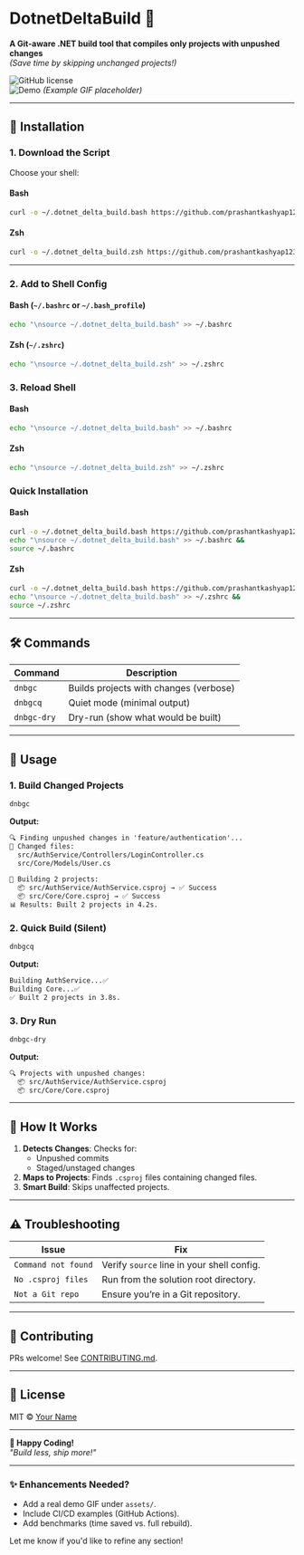 # DotnetDeltaBuild 🚀  
**A Git-aware .NET build tool that compiles only projects with unpushed changes**  
*(Save time by skipping unchanged projects!)*  

![GitHub license](https://img.shields.io/badge/platform-bash%20%7C%20zsh-blue)  
![Demo](https://github.com/prashantkashyap12345/DotnetDeltaBuild/raw/main/assets/demo.gif) *(Example GIF placeholder)*  

---

## 🔧 Installation  

### **1. Download the Script**  
Choose your shell:  

#### **Bash**  
```bash
curl -o ~/.dotnet_delta_build.bash https://github.com/prashantkashyap12345/DotnetDeltaBuild/blob/main/dotnet_delta_build.bash
```

#### **Zsh**  
```bash
curl -o ~/.dotnet_delta_build.zsh https://github.com/prashantkashyap12345/DotnetDeltaBuild/blob/main/dotnet_delta_build.zsh
```

---

### **2. Add to Shell Config**  
#### **Bash** (`~/.bashrc` or `~/.bash_profile`)  
```bash
echo "\nsource ~/.dotnet_delta_build.bash" >> ~/.bashrc
```
<!--```bash
source ~/.dotnet_delta_build.bash
```-->

#### **Zsh** (`~/.zshrc`)  
```bash
echo "\nsource ~/.dotnet_delta_build.zsh" >> ~/.zshrc
```
<!--```bash
source ~/.dotnet_delta_build.zsh
``` -->

### **3. Reload Shell** 
#### **Bash**
```bash
echo "\nsource ~/.dotnet_delta_build.bash" >> ~/.bashrc
```
#### **Zsh**
```bash
echo "\nsource ~/.dotnet_delta_build.zsh" >> ~/.zshrc
``` 
<!--```bash
source ~/.bashrc  # Bash
source ~/.zshrc   # Zsh
```-->

### Quick Installation

#### **Bash**
```bash
curl -o ~/.dotnet_delta_build.bash https://github.com/prashantkashyap12345/DotnetDeltaBuild/blob/main/dotnet_delta_build.bash &&
echo "\nsource ~/.dotnet_delta_build.bash" >> ~/.bashrc &&
source ~/.bashrc
```

#### **Zsh**
```bash
curl -o ~/.dotnet_delta_build.bash https://github.com/prashantkashyap12345/DotnetDeltaBuild/blob/main/dotnet_delta_build.zsh &&
echo "\nsource ~/.dotnet_delta_build.bash" >> ~/.zshrc &&
source ~/.zshrc
```


---

## 🛠️ Commands  
| Command          | Description                              |
|------------------|------------------------------------------|
| `dnbgc`          | Builds projects with changes (verbose)   |
| `dnbgcq`         | Quiet mode (minimal output)              |
| `dnbgc-dry`      | Dry-run (show what would be built)       |

---

## 🚀 Usage  
### **1. Build Changed Projects**  
```bash
dnbgc
```
**Output:**  
```diff
🔍 Finding unpushed changes in 'feature/authentication'...
📝 Changed files:
  src/AuthService/Controllers/LoginController.cs
  src/Core/Models/User.cs

🔨 Building 2 projects:
  📦 src/AuthService/AuthService.csproj → ✅ Success
  📦 src/Core/Core.csproj → ✅ Success
📊 Results: Built 2 projects in 4.2s.
```

### **2. Quick Build (Silent)**  
```bash
dnbgcq
```
**Output:**  
```bash
Building AuthService...✅
Building Core...✅
✅ Built 2 projects in 3.8s.
```

### **3. Dry Run**  
```bash
dnbgc-dry
```
**Output:**  
```bash
🔍 Projects with unpushed changes:
  📦 src/AuthService/AuthService.csproj
  📦 src/Core/Core.csproj
```

---

## 📜 How It Works  
1. **Detects Changes**: Checks for:  
   - Unpushed commits  
   - Staged/unstaged changes  
2. **Maps to Projects**: Finds `.csproj` files containing changed files.  
3. **Smart Build**: Skips unaffected projects.  

---

## ⚠️ Troubleshooting  
| Issue                  | Fix                                      |
|------------------------|------------------------------------------|
| `Command not found`    | Verify `source` line in your shell config. |
| `No .csproj files`     | Run from the solution root directory.     |
| `Not a Git repo`       | Ensure you’re in a Git repository.        |

---

## 🤝 Contributing  
PRs welcome! See [CONTRIBUTING.md](CONTRIBUTING.md).  

---

## 📄 License  
MIT © [Your Name](https://github.com/prashantkashyap12345)  

---

**🎉 Happy Coding!**  
*"Build less, ship more!"*  

--- 

### ✨ Enhancements Needed?  
- Add a real demo GIF under `assets/`.  
- Include CI/CD examples (GitHub Actions).  
- Add benchmarks (time saved vs. full rebuild).  

Let me know if you'd like to refine any section!
